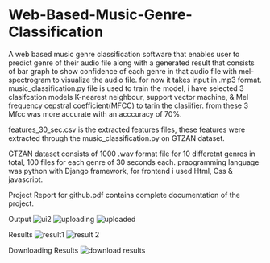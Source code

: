 # Web-Based-Music-Genre-Classification
A web based music genre classification software that enables user to predict genre of their audio file along with a generated result that consists of bar graph to show confidence of each genre in that audio file with mel-spectrogram to visualize the audio file.
for now it takes input in .mp3 format.
music_classification.py file is used to train the model, i have selected 3 clasifcation models K-nearest neighbour, support vector machine, & Mel frequency cepstral coefficient(MFCC) to tarin the clasiifier. from these 3 Mfcc was more accurate with an acccuracy of 70%.

features_30_sec.csv is the extracted features files, these features were extracted through the music_classification.py on GTZAN dataset.

GTZAN dataset consists of 1000 .wav format file for 10 differetnt genres in total, 100 files for each genre of 30 seconds each.
praogramming language was python with Django framework, for frontend i used Html, Css & javascript.

Project Report for github.pdf contains complete documentation of the project.

Output
![ui2](https://github.com/Raj-Mishra-06/Web-Based-Music-Genre-Classification/assets/134393381/607d118d-af45-4e5d-8869-6bb587774662)
![uploading](https://github.com/Raj-Mishra-06/Web-Based-Music-Genre-Classification/assets/134393381/13f4efab-57fb-4236-909e-192641781595)
![uploaded](https://github.com/Raj-Mishra-06/Web-Based-Music-Genre-Classification/assets/134393381/26b98634-7473-4bfe-9218-b241a764db5d)

Results
![result1](https://github.com/Raj-Mishra-06/Web-Based-Music-Genre-Classification/assets/134393381/1adc8aec-ec28-45f4-a993-4d8a72ca258b)
![result 2](https://github.com/Raj-Mishra-06/Web-Based-Music-Genre-Classification/assets/134393381/4067bc59-0c77-437d-b473-e30203a80c8f)

Downloading Results
![download results](https://github.com/Raj-Mishra-06/Web-Based-Music-Genre-Classification/assets/134393381/48156c37-9610-4abc-b267-da8984c856d8)
